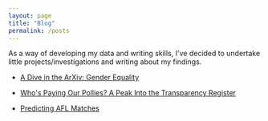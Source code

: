 ```yaml
---
layout: page
title: "Blog"
permalink: /posts
---
```


As a way of developing my data and writing skills, I've decided to undertake little projects/investigations and writing about my findings.

- [A Dive in the ArXiv: Gender Equality](https://tomjdove.github.io/TomJDove/2023/07/04/Arxiv-Gender.html)

- [Who's Paying Our Pollies? A Peak Into the Transparency Register](https://tomjdove.github.io/TomJDove/2023/07/28/Transparency.html)

- [Predicting AFL Matches](https://tomjdove.github.io/TomJDove/2023/07/03/AFL-Prediction.html)
